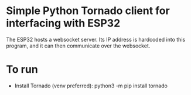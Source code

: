 # Simple Python Tornado client for interfacing with ESP32

The ESP32 hosts a websocket server. Its IP address is hardcoded into this program, and it can then communicate over the websocket.

# To run

- Install Tornado (venv preferred): python3 -m pip install tornado
